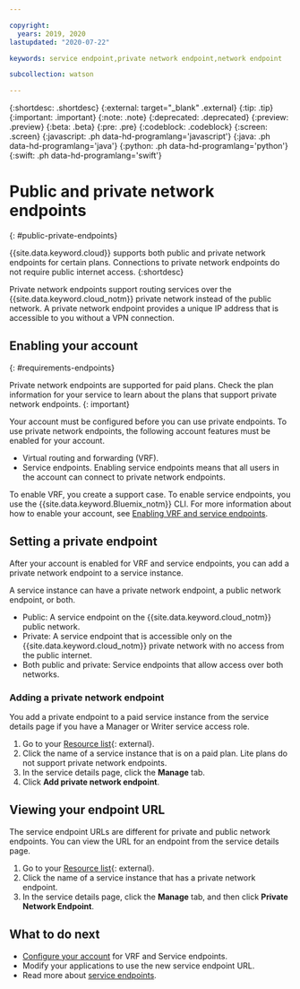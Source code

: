 ```yaml
---

copyright:
  years: 2019, 2020
lastupdated: "2020-07-22"

keywords: service endpoint,private network endpoint,network endpoint

subcollection: watson

---
```


{:shortdesc: .shortdesc}
{:external: target="_blank" .external}
{:tip: .tip}
{:important: .important}
{:note: .note}
{:deprecated: .deprecated}
{:preview: .preview}
{:beta: .beta}
{:pre: .pre}
{:codeblock: .codeblock}
{:screen: .screen}
{:javascript: .ph data-hd-programlang='javascript'}
{:java: .ph data-hd-programlang='java'}
{:python: .ph data-hd-programlang='python'}
{:swift: .ph data-hd-programlang='swift'}

# Public and private network endpoints
{: #public-private-endpoints}

{{site.data.keyword.cloud}} supports both public and private network endpoints for certain plans. Connections to private network endpoints do not require public internet access.
{:shortdesc}

Private network endpoints support routing services over the {{site.data.keyword.cloud_notm}} private network instead of the public network. A private network endpoint provides a unique IP address that is accessible to you without a VPN connection.

## Enabling your account
{: #requirements-endpoints}

Private network endpoints are supported for paid plans. Check the plan information for your service to learn about the plans that support private network endpoints.
{: important}

Your account must be configured before you can use private endpoints. To use private network endpoints, the following account features must be enabled for your account.

- Virtual routing and forwarding (VRF).
- Service endpoints. Enabling service endpoints means that all users in the account can connect to private network endpoints.

To enable VRF, you create a support case. To enable service endpoints, you use the {{site.data.keyword.Bluemix_notm}} CLI. For more information about how to enable your account, see [Enabling VRF and service endpoints](/docs/account?topic=account-vrf-service-endpoint).

## Setting a private endpoint

After your account is enabled for VRF and service endpoints, you can add a private network endpoint to a service instance.

A service instance can have a private network endpoint, a public network endpoint, or both.

- Public: A service endpoint on the {{site.data.keyword.cloud_notm}} public network.
- Private: A service endpoint that is accessible only on the {{site.data.keyword.cloud_notm}} private network with no access from the public internet.
- Both public and private: Service endpoints that allow access over both networks.

### Adding a private network endpoint

You add a private endpoint to a paid service instance from the service details page if you have a Manager or Writer service access role.

1.  Go to your [Resource list](https://{DomainName}/resources){: external}.
1.  Click the name of a service instance that is on a paid plan. Lite plans do not support private network endpoints.
1.  In the service details page, click the **Manage** tab.
1.  Click **Add private network endpoint**.

## Viewing your endpoint URL

The service endpoint URLs are different for private and public network endpoints. You can view the URL for an endpoint from the service details page.

1.  Go to your [Resource list](https://{DomainName}/resources){: external}.
1.  Click the name of a service instance that has a private network endpoint.
1.  In the service details page, click the **Manage** tab, and then click **Private Network Endpoint**.

## What to do next
- [Configure your account](/docs/account?topic=account-vrf-service-endpoint) for VRF and Service endpoints.
- Modify your applications to use the new service endpoint URL.
- Read more about [service endpoints](/docs/account?topic=account-service-endpoints-overview).
